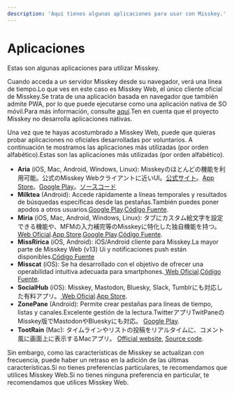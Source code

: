 ```yaml
---
description: 'Aquí tienes algunas aplicaciones para usar con Misskey.'
---
```


# Aplicaciones

Estas son algunas aplicaciones para utilizar Misskey.

Cuando acceda a un servidor Misskey desde su navegador, verá una línea de tiempo.Lo que ves en este caso es Misskey Web, el único cliente oficial de Misskey.Se trata de una aplicación basada en navegador que también admite PWA, por lo que puede ejecutarse como una aplicación nativa de SO móvil.Para más información, consulte [aquí](/docs/for-users/stepped-guides/how-to-use-pwa/).Ten en cuenta que el proyecto Misskey no desarrolla aplicaciones nativas.

Una vez que te hayas acostumbrado a Misskey Web, puede que quieras probar aplicaciones no oficiales desarrolladas por voluntarios. A continuación te mostramos las aplicaciones más utilizadas (por orden alfabético).Estas son las aplicaciones más utilizadas (por orden alfabético).

- **Aria** (iOS, Mac, Android, Windows, Linux): Misskeyのほとんどの機能を利用可能。公式のMisskey Webクライアントに近いUI。[公式サイト](https://misskey.io/@aria_app)。[App Store](https://apps.apple.com/jp/app/aria-for-misskey/id6499410880)。[Google Play](https://play.google.com/store/apps/details?id=com.poppingmoon.aria)。[ソースコード](https://github.com/poppingmoon/aria)
- **Milktea** (Android): Accede rápidamente a líneas temporales y resultados de búsquedas específicas desde las pestañas.También puedes poner apodos a otros usuarios.[Google Play](https://play.google.com/store/apps/details?id=jp.panta.misskeyandroidclient).[Código Fuente](https://github.com/pantasystem/Milktea).
- **Miria** (iOS, Mac, Android, Windows, Linux): タブにカスタム絵文字を設定できる機能や、MFMの入力補完等のMisskeyに特化した独自機能を持つ。[ Web Oficial](https://shiosyakeyakini.info/miria_web/index.html).[App Store](https://apps.apple.com/app/miria/id6449201469).[Google Play](https://play.google.com/store/apps/details?id=info.shiosyakeyakini.miria).[Código Fuente](https://github.com/shiosyakeyakini-info/miria).
- **MissRirica** (iOS, Android): iOS/Android cliente para Misskey.La mayor parte de Misskey Web (v13) Ui y notificaciones push están disponibles.[Código Fuente](https://github.com/fruitriin/missRirica-client)
- **Misscat** (iOS): Se ha desarrollado con el objetivo de ofrecer una operabilidad intuitiva adecuada para smartphones.[ Web Oficial](https://yuiga.dev/misscat/).[Código Fuente](https://github.com/YuigaWada/MissCat).
- **SocialHub** (iOS): Misskey, Mastodon, Bluesky, Slack, Tumblrにも対応した有料アプリ。[ Web Oficial](https://uakihir0.github.io/socialhub/).[App Store](https://apps.apple.com/us/app/socialhub-socialmedia-client/id1474451582).
- **ZonePane** (Android): Permite crear pestañas para líneas de tiempo, listas y canales.Excelente gestión de la lectura.TwitterアプリTwitPaneのMisskey版でMastodonやBlueskyにも対応。 [Google Play](https://play.google.com/store/apps/details?id=com.zonepane).
- **TootRain** (Mac): タイムラインやリストの投稿をリアルタイムに、コメント風に画面上に表示するMacアプリ。 [Official website](https://b123400.net/tootrain), [Source code](https://github.com/b123400/TootRain).

Sin embargo, como las características de Misskey se actualizan con frecuencia, puede haber un retraso en la adición de las últimas características.Si no tienes preferencias particulares, te recomendamos que utilices Misskey Web.Si no tienes ninguna preferencia en particular, te recomendamos que utilices Misskey Web.
